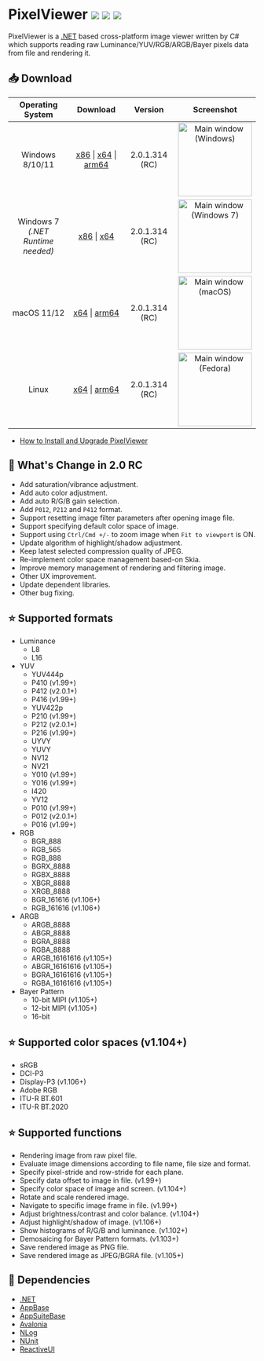 # PixelViewer [![](https://img.shields.io/github/release-date-pre/carina-studio/PixelViewer?style=flat-square)](https://github.com/carina-studio/PixelViewer/releases/tag/2.0.1.314) [![](https://img.shields.io/github/last-commit/carina-studio/PixelViewer?style=flat-square)](https://github.com/carina-studio/PixelViewer/commits/master) [![](https://img.shields.io/github/license/carina-studio/PixelViewer?style=flat-square)](https://github.com/carina-studio/PixelViewer/blob/master/LICENSE.md)

PixelViewer is a [.NET](https://dotnet.microsoft.com/) based cross-platform image viewer written by C# which supports reading raw Luminance/YUV/RGB/ARGB/Bayer pixels data from file and rendering it.

## 📥 Download

Operating System                      | Download | Version | Screenshot
:------------------------------------:|:--------:|:-------:|:----------:
Windows 8/10/11                       |[x86](https://github.com/carina-studio/PixelViewer/releases/download/2.0.1.314/PixelViewer-2.0.1.314-win-x86.zip) &#124; [x64](https://github.com/carina-studio/PixelViewer/releases/download/2.0.1.314/PixelViewer-2.0.1.314-win-x64.zip) &#124; [arm64](https://github.com/carina-studio/PixelViewer/releases/download/2.0.1.314/PixelViewer-2.0.1.314-win-arm64.zip)|2.0.1.314 (RC)|[<img src="https://carina-studio.github.io/PixelViewer/Screenshot_MainWindow_Windows_Thumb.png" alt="Main window (Windows)" width="150"/>](https://carina-studio.github.io/PixelViewer/Screenshot_MainWindow_Windows.png)
Windows 7<br/>*(.NET Runtime needed)* |[x86](https://github.com/carina-studio/PixelViewer/releases/download/2.0.1.314/PixelViewer-2.0.1.314-win-x86-fx-dependent.zip) &#124; [x64](https://github.com/carina-studio/PixelViewer/releases/download/2.0.1.314/PixelViewer-2.0.1.314-win-x64-fx-dependent.zip)|2.0.1.314 (RC)|[<img src="https://carina-studio.github.io/PixelViewer/Screenshot_MainWindow_Windows7_Thumb.png" alt="Main window (Windows 7)" width="150"/>](https://carina-studio.github.io/PixelViewer/Screenshot_MainWindow_Windows7.png)
macOS 11/12                           |[x64](https://github.com/carina-studio/PixelViewer/releases/download/2.0.1.314/PixelViewer-2.0.1.314-osx-x64.zip) &#124; [arm64](https://github.com/carina-studio/PixelViewer/releases/download/2.0.1.314/PixelViewer-2.0.1.314-osx-arm64.zip)|2.0.1.314 (RC)|[<img src="https://carina-studio.github.io/PixelViewer/Screenshot_MainWindow_macOS_Thumb.png" alt="Main window (macOS)" width="150"/>](https://carina-studio.github.io/PixelViewer/Screenshot_MainWindow_macOS.png)
Linux                                 |[x64](https://github.com/carina-studio/PixelViewer/releases/download/2.0.1.314/PixelViewer-2.0.1.314-linux-x64.zip) &#124; [arm64](https://github.com/carina-studio/PixelViewer/releases/download/2.0.1.314/PixelViewer-2.0.1.314-linux-arm64.zip)|2.0.1.314 (RC)|[<img src="https://carina-studio.github.io/PixelViewer/Screenshot_MainWindow_Fedora_Thumb.png" alt="Main window (Fedora)" width="150"/>](https://carina-studio.github.io/PixelViewer/Screenshot_MainWindow_Fedora.png)

- [How to Install and Upgrade PixelViewer](https://carina-studio.github.io/PixelViewer/installation_and_upgrade.html)

## 📣 What's Change in 2.0 RC
- Add saturation/vibrance adjustment.
- Add auto color adjustment.
- Add auto R/G/B gain selection.
- Add ```P012```, ```P212``` and ```P412``` format.
- Support resetting image filter parameters after opening image file.
- Support specifying default color space of image.
- Support using ```Ctrl/Cmd +/-``` to zoom image when ```Fit to viewport``` is ON.
- Update algorithm of highlight/shadow adjustment.
- Keep latest selected compression quality of JPEG.
- Re-implement color space management based-on Skia.
- Improve memory management of rendering and filtering image.
- Other UX improvement.
- Update dependent libraries.
- Other bug fixing.

## ⭐ Supported formats
* Luminance
  * L8
  * L16
* YUV
  * YUV444p
  * P410 (v1.99+)
  * P412 (v2.0.1+)
  * P416 (v1.99+)
  * YUV422p
  * P210 (v1.99+)
  * P212 (v2.0.1+)
  * P216 (v1.99+)
  * UYVY
  * YUVY
  * NV12
  * NV21
  * Y010 (v1.99+)
  * Y016 (v1.99+)
  * I420
  * YV12
  * P010 (v1.99+)
  * P012 (v2.0.1+)
  * P016 (v1.99+)
* RGB
  * BGR_888
  * RGB_565
  * RGB_888
  * BGRX_8888
  * RGBX_8888
  * XBGR_8888
  * XRGB_8888
  * BGR_161616 (v1.106+)
  * RGB_161616 (v1.106+)
* ARGB
  * ARGB_8888
  * ABGR_8888
  * BGRA_8888
  * RGBA_8888
  * ARGB_16161616 (v1.105+)
  * ABGR_16161616 (v1.105+)
  * BGRA_16161616 (v1.105+)
  * RGBA_16161616 (v1.105+)
* Bayer Pattern
  * 10-bit MIPI (v1.105+)
  * 12-bit MIPI (v1.105+)
  * 16-bit
  
## ⭐ Supported color spaces (v1.104+)
* sRGB
* DCI-P3
* Display-P3 (v1.106+)
* Adobe RGB
* ITU-R BT.601
* ITU-R BT.2020

## ⭐ Supported functions
* Rendering image from raw pixel file.
* Evaluate image dimensions according to file name, file size and format.
* Specify pixel-stride and row-stride for each plane.
* Specify data offset to image in file. (v1.99+)
* Specify color space of image and screen. (v1.104+)
* Rotate and scale rendered image.
* Navigate to specific image frame in file. (v1.99+)
* Adjust brightness/contrast and color balance. (v1.104+)
* Adjust highlight/shadow of image. (v1.106+)
* Show histograms of R/G/B and luminance. (v1.102+)
* Demosaicing for Bayer Pattern formats. (v1.103+)
* Save rendered image as PNG file.
* Save rendered image as JPEG/BGRA file. (v1.105+)

## 🤝 Dependencies
* [.NET](https://dotnet.microsoft.com/)
* [AppBase](https://github.com/carina-studio/AppBase)
* [AppSuiteBase](https://github.com/carina-studio/AppSuiteBase)
* [Avalonia](https://github.com/AvaloniaUI/Avalonia)
* [NLog](https://github.com/NLog/NLog)
* [NUnit](https://github.com/nunit/nunit)
* [ReactiveUI](https://github.com/reactiveui/ReactiveUI)
